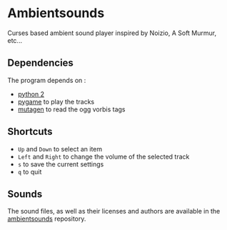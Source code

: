 # Ambientsounds

Curses based ambient sound player inspired by Noizio, A Soft Murmur,
etc...

## Dependencies

The program depends on :

- [python 2](https://www.python.org/)
- [pygame](http://www.pygame.org/news.html) to play the tracks
- [mutagen](https://bitbucket.org/lazka/mutagen) to read the ogg vorbis tags

## Shortcuts

- `Up` and `Down` to select an item
- `Left` and `Right` to change the volume of the selected track
- `s` to save the current settings
- `q` to quit

## Sounds

The sound files, as well as their licenses and authors are available in
the [ambientsounds](https://github.com/Muges/ambientsounds) repository.

